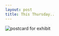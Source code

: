 ```yaml
---
layout: post
title: This Thursday..
---
```


![postcard for exhibit]({{site_url}}/images/20160919_1.jpg)
